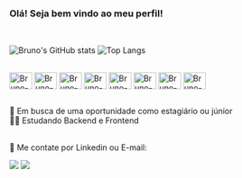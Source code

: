 ### Olá! Seja bem vindo ao meu perfil!

<br>

![Bruno's GitHub stats](https://github-readme-stats.vercel.app/api?username=brunno-moreno&hide=contribs,prs&show_icons=true&theme=tokyonight&rank_icon=github&line_height=30) 
![Top Langs](https://github-readme-stats.vercel.app/api/top-langs/?username=brunno-moreno&layout=compact&theme=tokyonight)

<div style="display: inline_block"><br>
  <img align="center" alt="Bruno-java" height="30" width="40" src="https://cdn.jsdelivr.net/gh/devicons/devicon@latest/icons/java/java-original.svg">
  <img align="center" alt="Bruno-js" height="30" width="40" src="https://cdn.jsdelivr.net/gh/devicons/devicon@latest/icons/javascript/javascript-original.svg">
  <img align="center" alt="Bruno-html" height="30" width="40" src="https://cdn.jsdelivr.net/gh/devicons/devicon@latest/icons/html5/html5-plain-wordmark.svg">
  <img align="center" alt="Bruno-css" height="30" width="40" src="https://cdn.jsdelivr.net/gh/devicons/devicon@latest/icons/css3/css3-plain-wordmark.svg">
  <img align="center" alt="Bruno-ts" height="30" width="40" src="https://cdn.jsdelivr.net/gh/devicons/devicon@latest/icons/typescript/typescript-plain.svg">
  <img align="center" alt="Bruno-vue" height="30" width="40" src="https://cdn.jsdelivr.net/gh/devicons/devicon@latest/icons/vuejs/vuejs-original-wordmark.svg">
  <img align="center" alt="Bruno-react" height="30" width="40" src="https://cdn.jsdelivr.net/gh/devicons/devicon@latest/icons/react/react-original-wordmark.svg">
  <img align="center" alt="Bruno-php" height="30" width="40" src="https://cdn.jsdelivr.net/gh/devicons/devicon@latest/icons/php/php-original.svg">
</div>

##


💼 Em busca de uma oportunidade como estagiário ou júnior <br>
👨‍💻 Estudando Backend e Frontend <br><br>



📧 Me contate por Linkedin ou E-mail:
<div>
  <a href="https://www.linkedin.com/in/bruno-moreno-a1917b245/" target="_blank"><img src="https://img.shields.io/badge/LinkedIn-0077B5?style=for-the-badge&logo=linkedin&logoColor=white"></a>
  <a href="mailto:brunoomren1@gmail.com" target="_blank"><img src="https://img.shields.io/badge/Gmail-D14836?style=for-the-badge&logo=gmail&logoColor=white"></a>
</div>
